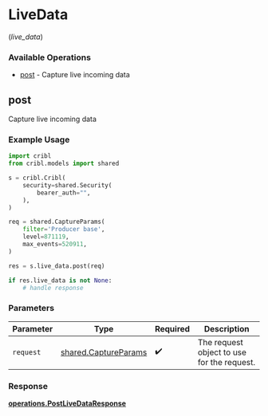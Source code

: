 # LiveData
(*live_data*)

### Available Operations

* [post](#post) - Capture live incoming data

## post

Capture live incoming data

### Example Usage

```python
import cribl
from cribl.models import shared

s = cribl.Cribl(
    security=shared.Security(
        bearer_auth="",
    ),
)

req = shared.CaptureParams(
    filter='Producer base',
    level=871119,
    max_events=520911,
)

res = s.live_data.post(req)

if res.live_data is not None:
    # handle response
```

### Parameters

| Parameter                                                    | Type                                                         | Required                                                     | Description                                                  |
| ------------------------------------------------------------ | ------------------------------------------------------------ | ------------------------------------------------------------ | ------------------------------------------------------------ |
| `request`                                                    | [shared.CaptureParams](../../models/shared/captureparams.md) | :heavy_check_mark:                                           | The request object to use for the request.                   |


### Response

**[operations.PostLiveDataResponse](../../models/operations/postlivedataresponse.md)**

